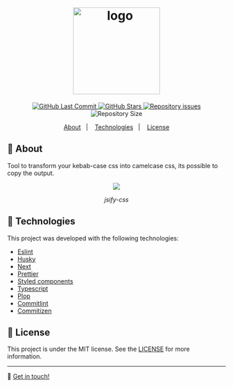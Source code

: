 <h1 align="center">
  <img alt="logo" src="https://i.imgur.com/egg0Q2G.png" width="200"/>
  <br>
</h1>

<p align="center">
  <a href="https://github.com/Davigl/jsify-css/commits/master">
    <img alt="GitHub Last Commit" src="https://img.shields.io/github/last-commit/Davigl/jsify-css?style=flat-square&color=ff69b4">
  </a>
  <a href="https://github.com/Davigl/jsify-css/stargazers">
    <img alt="GitHub Stars" src="https://img.shields.io/github/stars/Davigl/jsify-css.svg">
  </a>
  <a href="https://github.com/Davigl/jsify-css/issues">
    <img alt="Repository issues" src="https://img.shields.io/github/issues/Davigl/jsify-css?style=flat-square&color=yellow">
  </a>
  <img alt="Repository Size" src="https://img.shields.io/github/repo-size/Davigl/jsify-css?style=flat-square&color=blueviolet">
</p>

<p align="center">
  <a href="#thinking-about">About</a>&nbsp;&nbsp;&nbsp;|&nbsp;&nbsp;&nbsp;
  <a href="#rocket-technologies">Technologies</a>&nbsp;&nbsp;&nbsp;|&nbsp;&nbsp;&nbsp;
  <a href="#memo-license">License</a>
</p>

## :thinking: About

Tool to transform your kebab-case css into camelcase css, its possible to copy the output.

<div align="center">

![](https://i.imgur.com/10DpTlq.gif)

*jsify-css*

</div>

## :rocket: Technologies

This project was developed with the following technologies:

- [Eslint](https://eslint.org/)
- [Husky](https://github.com/typicode/husky)
- [Next](https://nextjs.org/)
- [Prettier](https://prettier.io/)
- [Styled components](https://styled-components.com/)
- [Typescript](https://www.typescriptlang.org/)
- [Plop](https://github.com/plopjs/plop)
- [Commitlint](https://github.com/conventional-changelog/commitlint)
- [Commitizen](https://github.com/commitizen/cz-cli)

## :memo: License

This project is under the MIT license. See the [LICENSE](https://github.com/davigl/jsify-css/blob/main/LICENSE) for more information.

---

:wave: [Get in touch!](https://www.linkedin.com/in/davi-guimaraes/)
